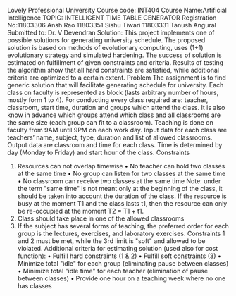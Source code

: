 Lovely Professional University
Course code: INT404
Course Name:Artificial Intelligence
TOPIC: INTELLIGENT TIME TABLE GENERATOR
Registration No:11803306 Ansh Rao
11803351 Sishu Tiwari
11803331 Tanush Angural
Submitted to: Dr. V Devendran
Solution:
This project implements one of possible solutions for generating university schedule. The proposed
solution is based on methods of evolutionary computing, uses (1+1) evolutionary strategy and
simulated hardening. The success of solution is estimated on fulfillment of given constraints and
criteria. Results of testing the algorithm show that all hard constraints are satisfied, while additional
criteria are optimized to a certain extent.
Problem
The assignment is to find generic solution that will facilitate generating schedule for university.
Each class on faculty is represented as block (lasts arbitrary number of hours, mostly form 1 to 4).
For conducting every class required are: teacher, classroom, start time, duration and groups which
attend the class. It is also know in advance which groups attend which class and all classrooms are
the same size (each group can fit to a classroom).
Teaching is done on faculty from 9AM until 9PM on each work day.
Input data for each class are teachers’ name, subject, type, duration and list of allowed classrooms.
Output data are classroom and time for each class. Time is determined by day (Monday to Friday)
and start hour of the class.
Constraints
1. Resources can not overlap timewise
• No teacher can hold two classes at the same time
• No group can listen for two classes at the same time
• No classroom can receive two classes at the same time
Note: under the term "same time" is not meant only at the beginning of the class,
it should be taken into account the duration of the class. If the resource is busy at
the moment T1 and the class lasts t1, then the resource can only be re-occupied
at the moment T2 = T1 + t1.
2. Class should take place in one of the allowed classrooms
3. If the subject has several forms of teaching, the preferred order for each group is the
lectures, exercises, and laboratory exercises.
Constraints 1 and 2 must be met, while the 3rd limit is "soft" and allowed to be violated.
Additional criteria for estimating solution (used also for cost function):
• Fulfill hard constraints (1 & 2)
• Fulfill soft constraints (3)
• Minimize total "idle" for each group (eliminating pause between classes)
• Minimize total "idle time" for each teacher (elimination of pause between classes)
• Provide one hour on a teaching week where no one has classes
